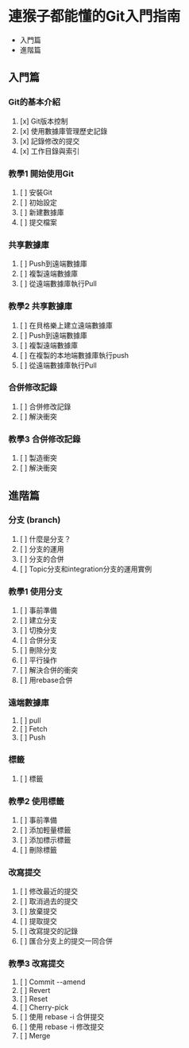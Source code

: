 # 連猴子都能懂的Git入門指南

- 入門篇
- 進階篇

## 入門篇

### Git的基本介紹

1. [x] Git版本控制
1. [x] 使用數據庫管理歷史記錄
1. [x] 記錄修改的提交
1. [x] 工作目錄與索引

### 教學1 開始使用Git

1. [ ] 安裝Git
1. [ ] 初始設定
1. [ ] 新建數據庫
1. [ ] 提交檔案

### 共享數據庫

1. [ ] Push到遠端數據庫
1. [ ] 複製遠端數據庫
1. [ ] 從遠端數據庫執行Pull

### 教學2 共享數據庫

1. [ ] 在貝格樂上建立遠端數據庫
1. [ ] Push到遠端數據庫
1. [ ] 複製遠端數據庫
1. [ ] 在複製的本地端數據庫執行push
1. [ ] 從遠端數據庫執行Pull

### 合併修改記錄

1. [ ] 合併修改記錄
1. [ ] 解決衝突

### 教學3 合併修改記錄

1. [ ] 製造衝突
1. [ ] 解決衝突

## 進階篇

### 分支 (branch)

1. [ ] 什麼是分支？
1. [ ] 分支的運用
1. [ ] 分支的合併
1. [ ] Topic分支和integration分支的運用實例

### 教學1 使用分支

1. [ ] 事前準備
1. [ ] 建立分支
1. [ ] 切換分支
1. [ ] 合併分支
1. [ ] 刪除分支
1. [ ] 平行操作
1. [ ] 解決合併的衝突
1. [ ] 用rebase合併

### 遠端數據庫

1. [ ] pull
1. [ ] Fetch
1. [ ] Push

### 標籤

1. [ ] 標籤

### 教學2 使用標籤

1. [ ] 事前準備
1. [ ] 添加輕量標籤
1. [ ] 添加標示標籤
1. [ ] 刪除標籤

### 改寫提交

1. [ ] 修改最近的提交
1. [ ] 取消過去的提交
1. [ ] 放棄提交
1. [ ] 提取提交
1. [ ] 改寫提交的記錄
1. [ ] 匯合分支上的提交一同合併

### 教學3 改寫提交

1. [ ] Commit --amend
1. [ ] Revert
1. [ ] Reset
1. [ ] Cherry-pick
1. [ ] 使用 rebase -i 合併提交
1. [ ] 使用 rebase -i 修改提交
1. [ ] Merge
